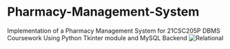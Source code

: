 # Pharmacy-Management-System
Implementation of a Pharmacy Management System for 21CSC205P DBMS Coursework Using Python Tkinter module and MySQL Backend
![Relational](https://github.com/One-eyed-warrior/Pharmacy-Management-System/assets/75874625/61546879-8530-42f0-a95d-5a255b3c8d9e)
